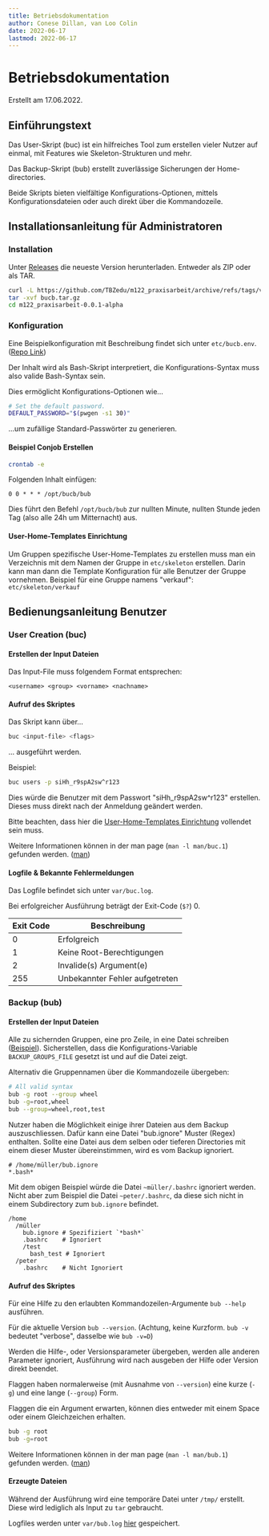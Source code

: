 ```yaml
---
title: Betriebsdokumentation
author: Conese Dillan, van Loo Colin
date: 2022-06-17
lastmod: 2022-06-17
---
```


# Betriebsdokumentation

Erstellt am 17.06.2022.

## Einführungstext 

Das User-Skript (buc) ist ein hilfreiches Tool zum erstellen vieler Nutzer auf
einmal, mit Features wie Skeleton-Strukturen und mehr.

Das Backup-Skript (bub) erstellt zuverlässige Sicherungen der Home-directories.

Beide Skripts bieten vielfältige Konfigurations-Optionen, mittels
Konfigurationsdateien oder auch direkt über die Kommandozeile.

## Installationsanleitung für Administratoren

### Installation

Unter [Releases](https://github.com/TBZedu/m122_praxisarbeit/releases) die
neueste Version herunterladen. Entweder als ZIP oder als TAR.

```sh
curl -L https://github.com/TBZedu/m122_praxisarbeit/archive/refs/tags/v0.0.1-alpha.tar.gz > bucb.tar.gz
tar -xvf bucb.tar.gz
cd m122_praxisarbeit-0.0.1-alpha
```

### Konfiguration

Eine Beispielkonfiguration mit Beschreibung findet sich unter `etc/bucb.env`.
([Repo Link](../etc/bucb.env))

Der Inhalt wird als Bash-Skript interpretiert, die Konfigurations-Syntax muss
also valide Bash-Syntax sein.

Dies ermöglicht Konfigurations-Optionen wie...

```bash
# Set the default password.
DEFAULT_PASSWORD="$(pwgen -s1 30)"
```

...um zufällige Standard-Passwörter zu generieren.

#### Beispiel Conjob Erstellen

```sh
crontab -e
```

Folgenden Inhalt einfügen:

```
0 0 * * * /opt/bucb/bub
```

Dies führt den Befehl `/opt/bucb/bub` zur nullten Minute, nullten Stunde jeden
Tag (also alle 24h um Mitternacht) aus.

#### User-Home-Templates Einrichtung

Um Gruppen spezifische User-Home-Templates zu erstellen muss man ein Verzeichnis mit dem Namen der Gruppe in `etc/skeleton` erstellen. Darin kann man dann die Template Konfiguration für alle Benutzer der Gruppe vornehmen. Beispiel für eine Gruppe namens "verkauf": `etc/skeleton/verkauf`

## Bedienungsanleitung Benutzer

### User Creation (buc)

#### Erstellen der Input Dateien
Das Input-File muss folgendem Format entsprechen:
```
<username> <group> <vorname> <nachname>
```

#### Aufruf des Skriptes

Das Skript kann über...
```sh
buc <input-file> <flags>
```
... ausgeführt werden.

Beispiel:
```sh
buc users -p siHh_r9spA2sw^r123
```
Dies würde die Benutzer mit dem Passwort "siHh_r9spA2sw^r123" erstellen. Dieses muss direkt nach der Anmeldung geändert werden.

Bitte beachten, dass hier die [User-Home-Templates Einrichtung](####User-Home-Templates-Einrichtung) vollendet sein muss.

Weitere Informationen können in der man page (`man -l man/buc.1`) gefunden werden. ([man](../man/))


#### Logfile & Bekannte Fehlermeldungen

Das Logfile befindet sich unter `var/buc.log`.

Bei erfolgreicher Ausführung beträgt der Exit-Code (`$?`) 0.

Exit Code | Beschreibung
--------- | ------------
0         | Erfolgreich
1         | Keine Root-Berechtigungen
2         | Invalide(s) Argument(e)
255       | Unbekannter Fehler aufgetreten

### Backup (bub)

#### Erstellen der Input Dateien

Alle zu sichernden Gruppen, eine pro Zeile, in eine Datei schreiben
([Beispiel](../etc/bub.conf)). Sicherstellen, dass die Konfigurations-Variable
`BACKUP_GROUPS_FILE` gesetzt ist und auf die Datei zeigt.

Alternativ die Gruppennamen über die Kommandozeile übergeben:

```sh
# All valid syntax
bub -g root --group wheel
bub -g=root,wheel
bub --group=wheel,root,test
```

Nutzer haben die Möglichkeit einige ihrer Dateien aus dem Backup
auszuschliessen. Dafür kann eine Datei "bub.ignore" Muster (Regex) enthalten.
Sollte eine Datei aus dem selben oder tieferen Directories mit einem dieser
Muster übereinstimmen, wird es vom Backup ignoriert.

```
# /home/müller/bub.ignore
*.bash*
```

Mit dem obigen Beispiel würde die Datei `~müller/.bashrc` ignoriert werden.
Nicht aber zum Beispiel die Datei `~peter/.bashrc`, da diese sich nicht in
einem Subdirectory zum `bub.ignore` befindet.

```
/home
  /müller
    bub.ignore # Spezifiziert `*bash*`
    .bashrc    # Ignoriert
    /test
      bash_test # Ignoriert
  /peter
    .bashrc    # Nicht Ignoriert
```

#### Aufruf des Skriptes

Für eine Hilfe zu den erlaubten Kommandozeilen-Argumente `bub --help` ausführen.

Für die aktuelle Version `bub --version`. (Achtung, keine Kurzform. `bub -v`
bedeutet "verbose", dasselbe wie `bub -v=D`)

Werden die Hilfe-, oder Versionsparameter übergeben, werden alle anderen
Parameter ignoriert, Ausführung wird nach ausgeben der Hilfe oder Version
direkt beendet.

Flaggen haben normalerweise (mit Ausnahme von `--version`) eine kurze (`-g`)
und eine lange (`--group`) Form.

Flaggen die ein Argument erwarten, können dies entweder mit einem Space oder
einem Gleichzeichen erhalten.

```sh
bub -g root
bub -g=root
```

Weitere Informationen können in der man page (`man -l man/bub.1`) gefunden
werden. ([man](../man/))

#### Erzeugte Dateien

Während der Ausführung wird eine temporäre Datei unter `/tmp/` erstellt. Diese
wird lediglich als Input zu `tar` gebraucht.

Logfiles werden unter `var/bub.log` [hier](../var/) gespeichert.
